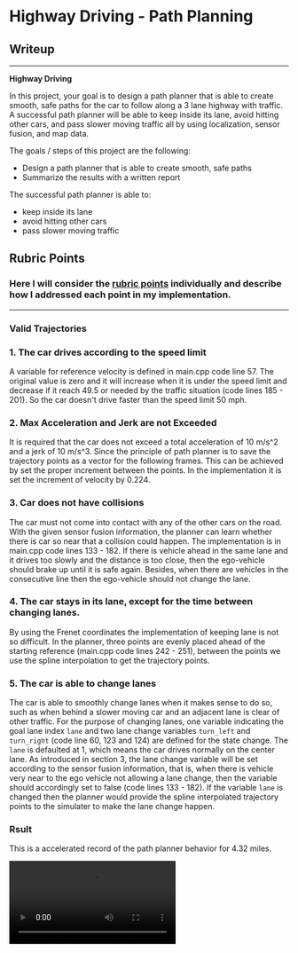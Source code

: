 # **Highway Driving - Path Planning** 

## Writeup

---

**Highway Driving**

In this project, your goal is to design a path planner that is able to create smooth, safe paths for the car to follow along a 3 lane highway with traffic. A successful path planner will be able to keep inside its lane, avoid hitting other cars, and pass slower moving traffic all by using localization, sensor fusion, and map data.

The goals / steps of this project are the following:
* Design a path planner that is able to create smooth, safe paths
* Summarize the results with a written report

The successful path planner is able to:
- keep inside its lane
- avoid hitting other cars
- pass slower moving traffic

[//]: # (Video Reference)

[video1]: ./video_acc.mp4 "Accelerated record for 4.32 miles"

## Rubric Points
### Here I will consider the [rubric points](https://review.udacity.com/#!/rubrics/1971/view) individually and describe how I addressed each point in my implementation.  

---

### Valid Trajectories 

### 1. The car drives according to the speed limit

A variable for reference velocity is defined in main.cpp code line 57. The original value is zero and it will increase when it is under the speed limit and decrease if it reach 49.5 or needed by the traffic situation (code lines 185 - 201). So the car doesn't drive faster than the speed limit 50 mph. 

### 2. Max Acceleration and Jerk are not Exceeded

It is required that the car does not exceed a total acceleration of 10 m/s^2 and a jerk of 10 m/s^3. Since the principle of path planner is to save the trajectory points as a vector for the following frames. This can be achieved by set the proper increment between the points. In the implementation it is set the increment of velocity by 0.224.

### 3. Car does not have collisions

The car must not come into contact with any of the other cars on the road. With the given sensor fusion information, the planner can learn whether there is car so near that a collision could happen. The implementation is in main.cpp code lines 133 - 182. If there is vehicle ahead in the same lane and it drives too slowly and the distance is too close, then the ego-vehicle should brake up until it is safe again. Besides, when there are vehicles in the consecutive line then the ego-vehicle should not change the lane. 

### 4. The car stays in its lane, except for the time between changing lanes.

By using the Frenet coordinates the implementation of keeping lane is not so difficult. In the planner, three points are evenly placed ahead of the starting reference (main.cpp code lines 242 - 251), between the points we use the spline interpolation to get the trajectory points. 

### 5. The car is able to change lanes

The car is able to smoothly change lanes when it makes sense to do so, such as when behind a slower moving car and an adjacent lane is clear of other traffic. For the purpose of changing lanes, one variable indicating the goal lane index `lane` and two lane change variables `turn_left` and `turn_right` (code line 60, 123 and 124) are defined for the state change. The `lane` is defaulted at 1, which means the car drives normally on the center lane. As introduced in section 3, the lane change variable will be set according to the sensor fusion information, that is, when there is vehicle very near to the ego vehicle not allowing a lane change, then the variable should accordingly set to false (code lines 133 - 182). If the variable `lane` is changed then the planner would provide the spline interpolated trajectory points to the simulater to make the lane change happen.

### Rsult

This is a accelerated record of the path planner behavior for 4.32 miles.

![alt text][video1]
